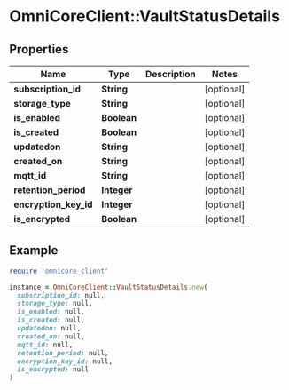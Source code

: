 # OmniCoreClient::VaultStatusDetails

## Properties

| Name | Type | Description | Notes |
| ---- | ---- | ----------- | ----- |
| **subscription_id** | **String** |  | [optional] |
| **storage_type** | **String** |  | [optional] |
| **is_enabled** | **Boolean** |  | [optional] |
| **is_created** | **Boolean** |  | [optional] |
| **updatedon** | **String** |  | [optional] |
| **created_on** | **String** |  | [optional] |
| **mqtt_id** | **String** |  | [optional] |
| **retention_period** | **Integer** |  | [optional] |
| **encryption_key_id** | **Integer** |  | [optional] |
| **is_encrypted** | **Boolean** |  | [optional] |

## Example

```ruby
require 'omnicore_client'

instance = OmniCoreClient::VaultStatusDetails.new(
  subscription_id: null,
  storage_type: null,
  is_enabled: null,
  is_created: null,
  updatedon: null,
  created_on: null,
  mqtt_id: null,
  retention_period: null,
  encryption_key_id: null,
  is_encrypted: null
)
```

